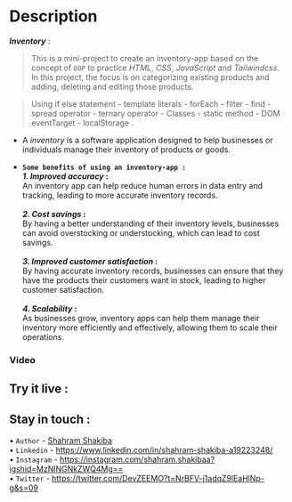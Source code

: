 # Description
**_Inventory_** :<br/>
  > This is a mini-project to create an inventory-app based on the concept of `OOP` to practice _HTML_, _CSS_, _JavaScript_ and _Tailwindcss_.  <br/>
  > In this project, the focus is on categorizing existing products and adding, deleting and editing those products. <br/>
  
 > Using if else statement - template literals - forEach - filter - find - spread operator - ternary operator - Classes - static method - DOM eventTarget - localStorage .

 

- A _inventory_ is a software application designed to help businesses or individuals manage their inventory of products or goods. <br/>

- **`Some benefits of using an inventory-app :`**<br/>
**_1. Improved accuracy_ :**<br/>
An inventory app can help reduce human errors in data entry and tracking, leading to more accurate inventory records.<br/><br/>
**_2. Cost savings_ :**<br/>
By having a better understanding of their inventory levels, businesses can avoid overstocking or understocking, which can lead to cost savings.<br/><br/>
**_3. Improved customer satisfaction_ :**<br/>
By having accurate inventory records, businesses can ensure that they have the products their customers want in stock, leading to higher customer satisfaction. <br/><br/>
**_4. Scalability_ :**<br/>
As businesses grow, inventory apps can help them manage their inventory more efficiently and effectively, allowing them to scale their operations.

### Video


## Try it live :


 ## Stay in touch :
 • ` Author ` - <a href="https://t.me/ShahramDev">Shahram Shakiba</a> <br/>
 • ` Linkedin ` - https://www.linkedin.com/in/shahram-shakiba-a19223248/ <br/>
 • ` Instagram ` - https://instagram.com/shahram.shakibaa?igshid=MzNlNGNkZWQ4Mg== <br/>
  • `Twitter` - https://twitter.com/DevZEEMO?t=NrBFV-j1adqZ9lEaHlNp-g&s=09

